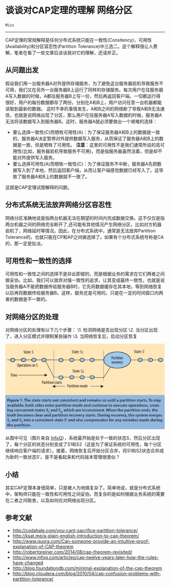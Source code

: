 # 谈谈对CAP定理的理解 网络分区

`Misc`

------

CAP定理的常规解释是任何分布式系统只能在一致性(Consitency)，可用性(Availability)和分区容忍性(Partition Tolerance)中三选二。这个解释很让人费解，笔者在看了一些文章后谈谈我对它的理解，还请斧正。

## 从问题出发

假设我们用一台服务器A对外提供存储服务，为了避免这台服务器宕机导致服务不可用，我们又在另外一台服务器B上运行了同样的存储服务。每次用户在往服务器A写入数据的时候，A都往服务器B上写一份，然后再返回客户端。一切都运行得很好，用户的每份数据都存了两份，分别在A和B上，用户访问任意一台机器都能读取到最新的数据。 
这时不幸的事情发生，A和B之间的网络断了导致A和B无法通信，也就是说网络出现了分区，那么用户在往服务器A写入数据的时候，服务器A无法将该数据写入到服务器B。这时，服务器A就必须要做出一个艰难的选择：

- 要么选择一致性(C)而牺牲可用性(A)：为了保证服务器A和B上的数据是一致的，服务器A决定暂停对外提供数据写入服务，从而保证了服务器A和B上的数据是一致，但是牺牲了可用性。 
  **注意**：这里的可用性不是我们通常所说的高可用性(比如，服务器宕机导致服务不可用)，而是指服务器虽然活着，但是却不能对外提供写入服务。
- 要么选择可用性(A)而牺牲一致性(C)：为了保证服务不中断，服务器A先把数据写入到了本地，然后返回客户端，从而让客户端感觉数据已经写入了。这导致了服务器A和B上的数据就不一致了。

这就是CAP定理试图解释的问题。

## 分布式系统无法放弃网络分区容忍性

网络分区准确地说是指两台机器无法在期望的时间内完成数据交换。这不仅仅是指两台机器之间的网络完全断开了,还可能有其他情况产生网络分区，比如对方机器宕机了，网络延时等情况。因此，在分布式系统中，通常是无法放弃Partition Tolerance的，也就只能在CP和AP之间做选择了。如果有个分布式系统号称是CA的，那一定是扯淡。

## 可用性和一致性的选择

可用性和一致性之间的选择不是非此即彼的，而是根据业务的需求在它们两者之间做妥协。比如，我们可以放弃对强一致性的追求，让其变成最终一致性，也就是说当服务器A不能把数据传给服务器B时，它先将数据缓存在其本地，等到网络恢复以后再将数据传给服务器B。这样，服务还是可用的，只是在一定的时间窗口内两者的数据是不一致的。

## 对网络分区的处理

对网络分区的处理有以下几个步骤： 
\1. 检测网络是否出现分区 
\2. 当分区出现了，进入分区模式并限制某些操作 
\3. 当网络恢复后，启动分区恢复

![20150204210351110](image-201709081040/20150204210351110.png)

 
从图中可见（图片来自 [InfoQ](http://www.infoq.com/articles/cap-twelve-years-later-how-the-rules-have-changed)），系统最开始是处于一致的状态S，然后分区出现了，每个分区的状态分别变成了S1和S2（这是为了保证系统的可用性，每个分区继续响应客户端的请求）。接着，网络恢复后开始分区合并，将S1和S2状态合并成为新的一致状态S‘。是不是看起来和代码版本管理很类似？

## 小结

其实CAP定理本身很简单，只是被人为地搞复杂了。简单地说，就是分布式系统中，架构师只能在一致性和可用性之间妥协。而复杂的是如何根据业务系统的需要在二者之间取舍，以及如何应对网络出现分区。

## 参考文献

- <http://codahale.com/you-cant-sacrifice-partition-tolerance/>
- <http://ksat.me/a-plain-english-introduction-to-cap-theorem/>
- <http://www.quora.com/Can-someone-provide-an-intuitive-proof-explanation-of-CAP-theorem>
- <http://robertgreiner.com/2014/08/cap-theorem-revisited/>
- <http://www.infoq.com/articles/cap-twelve-years-later-how-the-rules-have-changed>
- <http://blog.foundationdb.com/minimal-explanation-of-the-cap-theorem>
- <http://blog.cloudera.com/blog/2010/04/cap-confusion-problems-with-partition-tolerance/>